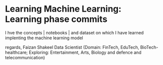 # Learning Machine Learning: Learning phase commits
I hve the concepts | notebooks | and dataset on which I have learned implenting the machine learning model 


regards,
Faizan Shakeel
Data Scientist (Domain: FinTech, EduTech, BioTech-healthcare; Exploring: Entertainment, Arts, Biology and defence and telecommunication) 

